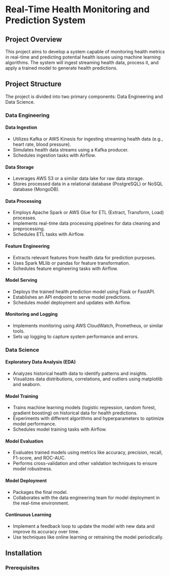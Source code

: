 # Real-Time Health Monitoring and Prediction System
## Project Overview
This project aims to develop a system capable of monitoring health metrics
in real-time and predicting potential health issues using machine learning
 algorithms. The system will ingest streaming health data, process it, and
 apply a trained model to generate health predictions.

## Project Structure
The project is divided into two primary components: Data Engineering and
 Data Science.

### Data Engineering
#### Data Ingestion
- Utilizes Kafka or AWS Kinesis for ingesting streaming health data (e.g., heart rate, blood pressure).
- Simulates health data streams using a Kafka producer.
- Schedules ingestion tasks with Airflow.
#### Data Storage
- Leverages AWS S3 or a similar data lake for raw data storage.
- Stores processed data in a relational database (PostgreSQL) or NoSQL database (MongoDB).
#### Data Processing
- Employs Apache Spark or AWS Glue for ETL (Extract, Transform, Load) processes.
- Implements real-time data processing pipelines for data cleaning and preprocessing.
- Schedules ETL tasks with Airflow.
#### Feature Engineering
- Extracts relevant features from health data for prediction purposes.
- Uses Spark MLlib or pandas for feature transformation.
- Schedules feature engineering tasks with Airflow.
#### Model Serving
- Deploys the trained health prediction model using Flask or FastAPI.
- Establishes an API endpoint to serve model predictions.
- Schedules model deployment and updates with Airflow.
#### Monitoring and Logging
- Implements monitoring using AWS CloudWatch, Prometheus, or similar tools.
- Sets up logging to capture system performance and errors.

### Data Science
#### Exploratory Data Analysis (EDA)
- Analyzes historical health data to identify patterns and insights.
- Visualizes data distributions, correlations, and outliers using matplotlib and seaborn.
#### Model Training
- Trains machine learning models (logistic regression, random forest, gradient boosting) on historical data for health predictions.
- Experiments with different algorithms and hyperparameters to optimize model performance.
- Schedules model training tasks with Airflow.
#### Model Evaluation
- Evaluates trained models using metrics like accuracy, precision, recall, F1-score, and ROC-AUC.
- Performs cross-validation and other validation techniques to ensure model robustness.
#### Model Deployment
- Packages the final model.
- Collaborates with the data engineering team for model deployment in the real-time environment.
#### Continuous Learning
- Implement a feedback loop to update the model with new data and improve its accuracy over time.
- Use techniques like online learning or retraining the model periodically.

## Installation
### Prerequisites

